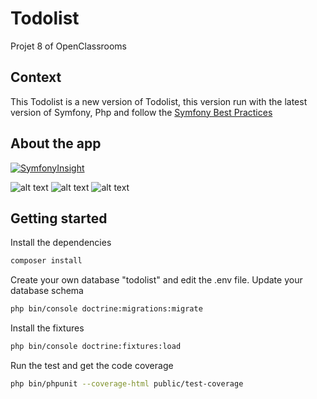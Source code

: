 # Todolist
Projet 8 of OpenClassrooms

## Context
This Todolist is a new version of Todolist, this version run with the latest version of Symfony, Php and follow the [Symfony Best Practices](https://symfony.com/doc/current/best_practices.html)

## About the app
[![SymfonyInsight](https://insight.symfony.com/projects/52e05407-5747-4b9d-b8b1-f4828cf67ee7/big.svg)](https://insight.symfony.com/projects/52e05407-5747-4b9d-b8b1-f4828cf67ee7)

![alt text](https://img.shields.io/badge/php-8.1-blue) ![alt text](https://img.shields.io/badge/Symfony-6.1.4-black) ![alt text](https://img.shields.io/badge/Twig-3.4.2-green) 


## Getting started
Install the dependencies
```sh
composer install
```
Create your own database "todolist" and edit the .env file.
Update your database schema 
```bash
php bin/console doctrine:migrations:migrate
```

Install the fixtures 
```bash
php bin/console doctrine:fixtures:load
```

Run the test and get the code coverage
```bash
php bin/phpunit --coverage-html public/test-coverage
```
